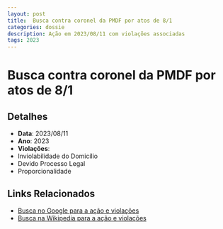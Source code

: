```yaml
---
layout: post
title:  Busca contra coronel da PMDF por atos de 8/1
categories: dossie
description: Ação em 2023/08/11 com violações associadas
tags: 2023
---
```


# Busca contra coronel da PMDF por atos de 8/1

## Detalhes
- **Data**: 2023/08/11
- **Ano**: 2023
- **Violações**:
- Inviolabilidade do Domicílio
- Devido Processo Legal
- Proporcionalidade

## Links Relacionados
- [Busca no Google para a ação e violações](https://www.google.com/search?q=%22Alexandre%20de%20Moraes%22%20Busca%20contra%20coronel%20da%20PMDF%20por%20atos%20de%208/1%20Inviolabilidade%20do%20Domic%C3%ADlio%20Devido%20Processo%20Legal%20Proporcionalidade%202023)
- [Busca na Wikipedia para a ação e violações](https://en.wikipedia.org/w/index.php?search=%22Alexandre%20de%20Moraes%22%20Busca%20contra%20coronel%20da%20PMDF%20por%20atos%20de%208/1%20Inviolabilidade%20do%20Domic%C3%ADlio%20Devido%20Processo%20Legal%20Proporcionalidade%202023)
